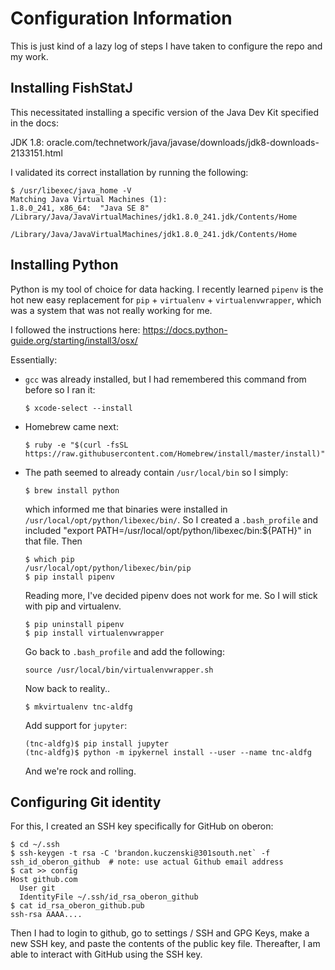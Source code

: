 # Configuration Information

This is just kind of a lazy log of steps I have taken to configure the repo and my work.


## Installing FishStatJ

This necessitated installing a specific version of the Java Dev Kit specified in the docs:

JDK 1.8: oracle.com/technetwork/java/javase/downloads/jdk8-downloads-2133151.html

I validated its correct installation by running the following:

    $ /usr/libexec/java_home -V
    Matching Java Virtual Machines (1):
    1.8.0_241, x86_64:	"Java SE 8"	/Library/Java/JavaVirtualMachines/jdk1.8.0_241.jdk/Contents/Home
    
    /Library/Java/JavaVirtualMachines/jdk1.8.0_241.jdk/Contents/Home

## Installing Python

Python is my tool of choice for data hacking.  I recently learned `pipenv` is the hot new easy replacement for `pip` + `virtualenv` + `virtualenvwrapper`, which was a system that was not really working for me.

I followed the instructions here: https://docs.python-guide.org/starting/install3/osx/

Essentially:

 * `gcc` was already installed, but I had remembered this command from before so I ran it:

       $ xcode-select --install

 * Homebrew came next:

       $ ruby -e "$(curl -fsSL https://raw.githubusercontent.com/Homebrew/install/master/install)"

 * The path seemed to already contain `/usr/local/bin` so I simply:

       $ brew install python

   which informed me that binaries were installed in `/usr/local/opt/python/libexec/bin/`. So I created a `.bash_profile` and included "export PATH=/usr/local/opt/python/libexec/bin:${PATH}" in that file.  Then

       $ which pip
       /usr/local/opt/python/libexec/bin/pip
       $ pip install pipenv

   Reading more, I've decided pipenv does not work for me. So I will stick with pip and virtualenv.

       $ pip uninstall pipenv
       $ pip install virtualenvwrapper

   Go back to `.bash_profile` and add the following:

       source /usr/local/bin/virtualenvwrapper.sh

   Now back to reality..

       $ mkvirtualenv tnc-aldfg

   Add support for `jupyter`:

       (tnc-aldfg)$ pip install jupyter
       (tnc-aldfg)$ python -m ipykernel install --user --name tnc-aldfg

   And we're rock and rolling.

## Configuring Git identity

For this, I created an SSH key specifically for GitHub on oberon:

    $ cd ~/.ssh
    $ ssh-keygen -t rsa -C 'brandon.kuczenski@301south.net` -f ssh_id_oberon_github  # note: use actual Github email address
    $ cat >> config
    Host github.com
      User git
      IdentityFile ~/.ssh/id_rsa_oberon_github
    $ cat id_rsa_oberon_github.pub
    ssh-rsa AAAA....

Then I had to login to github, go to settings / SSH and GPG Keys, make a new SSH key, and paste the contents of the public key file.  Thereafter, I am able to interact with GitHub using the SSH key.


